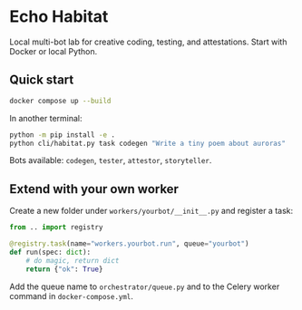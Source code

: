 # Echo Habitat

Local multi-bot lab for creative coding, testing, and attestations. Start with Docker or local Python.

## Quick start
```bash
docker compose up --build
```

In another terminal:
```bash
python -m pip install -e .
python cli/habitat.py task codegen "Write a tiny poem about auroras"
```

Bots available: `codegen`, `tester`, `attestor`, `storyteller`.

## Extend with your own worker
Create a new folder under `workers/yourbot/__init__.py` and register a task:
```python
from .. import registry

@registry.task(name="workers.yourbot.run", queue="yourbot")
def run(spec: dict):
    # do magic, return dict
    return {"ok": True}
```

Add the queue name to `orchestrator/queue.py` and to the Celery worker command in `docker-compose.yml`.
